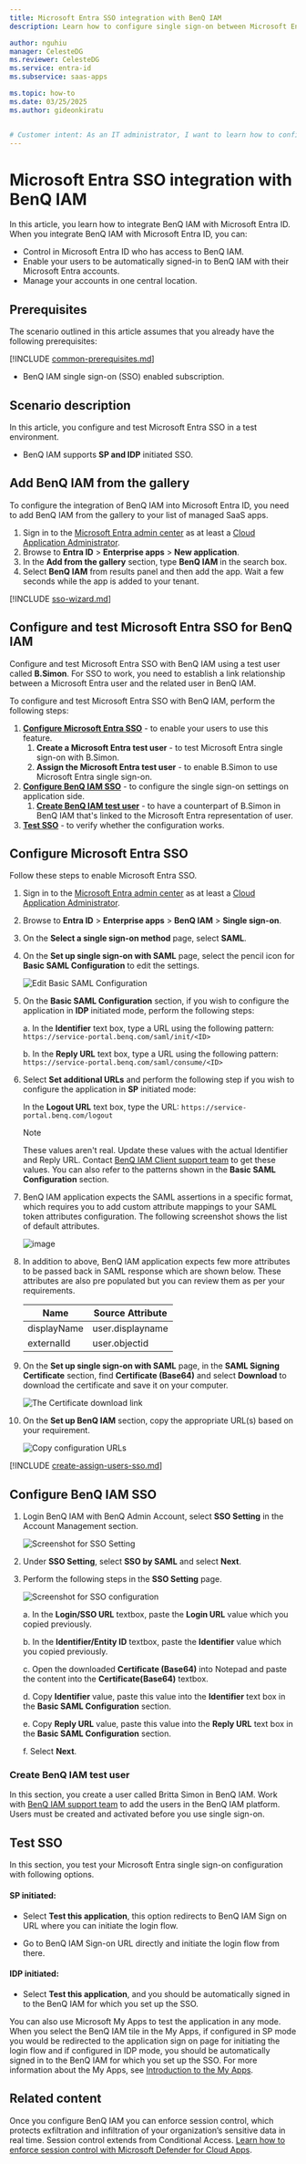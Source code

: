 ```yaml
---
title: Microsoft Entra SSO integration with BenQ IAM
description: Learn how to configure single sign-on between Microsoft Entra ID and BenQ IAM.

author: nguhiu
manager: CelesteDG
ms.reviewer: CelesteDG
ms.service: entra-id
ms.subservice: saas-apps

ms.topic: how-to
ms.date: 03/25/2025
ms.author: gideonkiratu


# Customer intent: As an IT administrator, I want to learn how to configure single sign-on between Microsoft Entra ID and BenQ IAM so that I can control who has access to BenQ IAM, enable automatic sign-in with Microsoft Entra accounts, and manage my accounts in one central location.
---
```


# Microsoft Entra SSO integration with BenQ IAM

In this article,  you learn how to integrate BenQ IAM with Microsoft Entra ID. When you integrate BenQ IAM with Microsoft Entra ID, you can:

* Control in Microsoft Entra ID who has access to BenQ IAM.
* Enable your users to be automatically signed-in to BenQ IAM with their Microsoft Entra accounts.
* Manage your accounts in one central location.

## Prerequisites

The scenario outlined in this article assumes that you already have the following prerequisites:

[!INCLUDE [common-prerequisites.md](~/identity/saas-apps/includes/common-prerequisites.md)]
* BenQ IAM single sign-on (SSO) enabled subscription.

## Scenario description

In this article,  you configure and test Microsoft Entra SSO in a test environment.

* BenQ IAM supports **SP and IDP** initiated SSO.

## Add BenQ IAM from the gallery

To configure the integration of BenQ IAM into Microsoft Entra ID, you need to add BenQ IAM from the gallery to your list of managed SaaS apps.

1. Sign in to the [Microsoft Entra admin center](https://entra.microsoft.com) as at least a [Cloud Application Administrator](~/identity/role-based-access-control/permissions-reference.md#cloud-application-administrator).
1. Browse to **Entra ID** > **Enterprise apps** > **New application**.
1. In the **Add from the gallery** section, type **BenQ IAM** in the search box.
1. Select **BenQ IAM** from results panel and then add the app. Wait a few seconds while the app is added to your tenant.

 [!INCLUDE [sso-wizard.md](~/identity/saas-apps/includes/sso-wizard.md)]

<a name='configure-and-test-azure-ad-sso-for-benq-iam'></a>

## Configure and test Microsoft Entra SSO for BenQ IAM

Configure and test Microsoft Entra SSO with BenQ IAM using a test user called **B.Simon**. For SSO to work, you need to establish a link relationship between a Microsoft Entra user and the related user in BenQ IAM.

To configure and test Microsoft Entra SSO with BenQ IAM, perform the following steps:

1. **[Configure Microsoft Entra SSO](#configure-azure-ad-sso)** - to enable your users to use this feature.
    1. **Create a Microsoft Entra test user** - to test Microsoft Entra single sign-on with B.Simon.
    1. **Assign the Microsoft Entra test user** - to enable B.Simon to use Microsoft Entra single sign-on.
1. **[Configure BenQ IAM SSO](#configure-benq-iam-sso)** - to configure the single sign-on settings on application side.
    1. **[Create BenQ IAM test user](#create-benq-iam-test-user)** - to have a counterpart of B.Simon in BenQ IAM that's linked to the Microsoft Entra representation of user.
1. **[Test SSO](#test-sso)** - to verify whether the configuration works.

<a name='configure-azure-ad-sso'></a>

## Configure Microsoft Entra SSO

Follow these steps to enable Microsoft Entra SSO.

1. Sign in to the [Microsoft Entra admin center](https://entra.microsoft.com) as at least a [Cloud Application Administrator](~/identity/role-based-access-control/permissions-reference.md#cloud-application-administrator).
1. Browse to **Entra ID** > **Enterprise apps** > **BenQ IAM** > **Single sign-on**.
1. On the **Select a single sign-on method** page, select **SAML**.
1. On the **Set up single sign-on with SAML** page, select the pencil icon for **Basic SAML Configuration** to edit the settings.

   ![Edit Basic SAML Configuration](common/edit-urls.png)

1. On the **Basic SAML Configuration** section, if you wish to configure the application in **IDP** initiated mode, perform the following steps:

    a. In the **Identifier** text box, type a URL using the following pattern:
    `https://service-portal.benq.com/saml/init/<ID>`

    b. In the **Reply URL** text box, type a URL using the following pattern:
    `https://service-portal.benq.com/saml/consume/<ID>`

1. Select **Set additional URLs** and perform the following step if you wish to configure the application in **SP** initiated mode:

    In the **Logout URL** text box, type the URL:
    `https://service-portal.benq.com/logout`

	> [!NOTE]
	> These values aren't real. Update these values with the actual Identifier and Reply URL. Contact [BenQ IAM Client support team](mailto:benqcare.us@benq.com) to get these values. You can also refer to the patterns shown in the **Basic SAML Configuration** section.

1. BenQ IAM application expects the SAML assertions in a specific format, which requires you to add custom attribute mappings to your SAML token attributes configuration. The following screenshot shows the list of default attributes.

	![image](common/default-attributes.png)

1. In addition to above, BenQ IAM application expects few more attributes to be passed back in SAML response which are shown below. These attributes are also pre populated but you can review them as per your requirements.
	
	| Name | Source Attribute |
	| ------| --------- |
	| displayName | user.displayname |
    | externalId | user.objectid |

1. On the **Set up single sign-on with SAML** page, in the **SAML Signing Certificate** section,  find **Certificate (Base64)** and select **Download** to download the certificate and save it on your computer.

	![The Certificate download link](common/certificatebase64.png)

1. On the **Set up BenQ IAM** section, copy the appropriate URL(s) based on your requirement.

	![Copy configuration URLs](common/copy-configuration-urls.png)

<a name='create-an-azure-ad-test-user'></a>

[!INCLUDE [create-assign-users-sso.md](~/identity/saas-apps/includes/create-assign-users-sso.md)]

## Configure BenQ IAM SSO

1. Login BenQ IAM with BenQ Admin Account, select **SSO Setting** in the Account Management section.

    ![Screenshot for SSO Setting](./media/benq-iam-tutorial/sso-setting.png)

1. Under **SSO Setting**, select **SSO by SAML** and select **Next**.

1. Perform the following steps in the **SSO Setting** page.

    ![Screenshot for SSO configuration](./media/benq-iam-tutorial/saml-configuration.png)

    a. In the **Login/SSO URL** textbox, paste the **Login URL** value which you copied previously.

    b. In the **Identifier/Entity ID** textbox, paste the **Identifier** value which you copied previously.

    c. Open the downloaded **Certificate (Base64)** into Notepad and paste the content into the **Certificate(Base64)** textbox.

    d. Copy **Identifier** value, paste this value into the **Identifier** text box in the **Basic SAML Configuration** section.

    e. Copy **Reply URL** value, paste this value into the **Reply URL** text box in the **Basic SAML Configuration** section.

    f. Select **Next**.


### Create BenQ IAM test user

In this section, you create a user called Britta Simon in BenQ IAM. Work with [BenQ IAM support team](mailto:benqcare.us@benq.com) to add the users in the BenQ IAM platform. Users must be created and activated before you use single sign-on.

## Test SSO

In this section, you test your Microsoft Entra single sign-on configuration with following options. 

#### SP initiated:

* Select **Test this application**, this option redirects to BenQ IAM Sign on URL where you can initiate the login flow.  

* Go to BenQ IAM Sign-on URL directly and initiate the login flow from there.

#### IDP initiated:

* Select **Test this application**, and you should be automatically signed in to the BenQ IAM for which you set up the SSO. 

You can also use Microsoft My Apps to test the application in any mode. When you select the BenQ IAM tile in the My Apps, if configured in SP mode you would be redirected to the application sign on page for initiating the login flow and if configured in IDP mode, you should be automatically signed in to the BenQ IAM for which you set up the SSO. For more information about the My Apps, see [Introduction to the My Apps](https://support.microsoft.com/account-billing/sign-in-and-start-apps-from-the-my-apps-portal-2f3b1bae-0e5a-4a86-a33e-876fbd2a4510).

## Related content

Once you configure BenQ IAM you can enforce session control, which protects exfiltration and infiltration of your organization’s sensitive data in real time. Session control extends from Conditional Access. [Learn how to enforce session control with Microsoft Defender for Cloud Apps](/cloud-app-security/proxy-deployment-aad).
